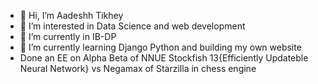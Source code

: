 - 👋 Hi, I’m Aadeshh Tikhey
- 👀 I’m interested in Data Science and web development
- 🌱 I’m currently in IB-DP 
- 🌱 I’m currently learning Django Python and building my own website
- Done an EE on Alpha Beta of NNUE Stockfish 13{Efficiently Updateble Neural Network} vs Negamax of Starzilla in chess engine
